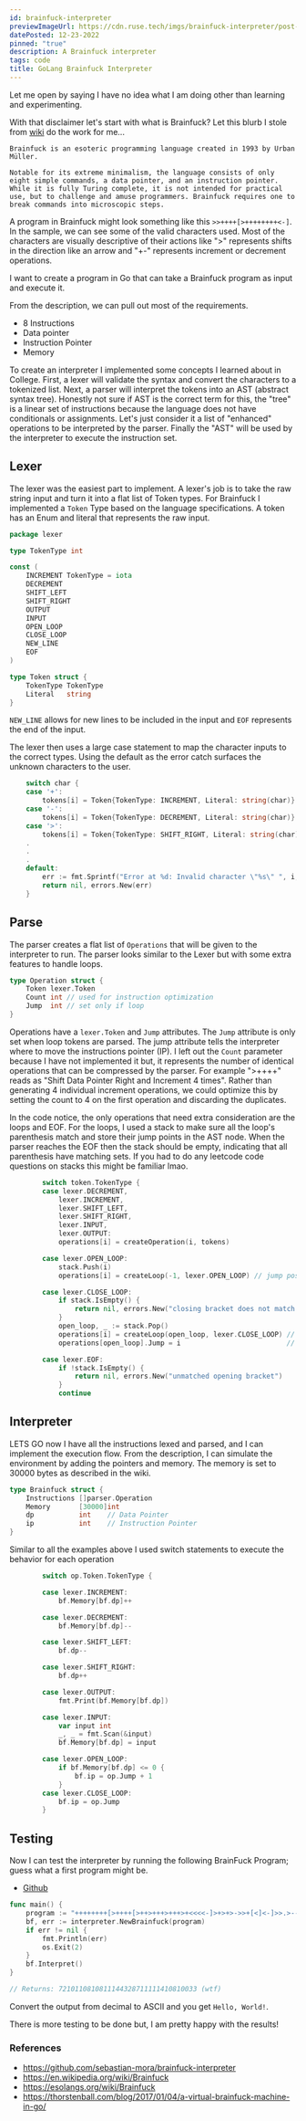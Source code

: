 ```yaml
---
id: brainfuck-interpreter
previewImageUrl: https://cdn.ruse.tech/imgs/brainfuck-interpreter/post-icon.jpg
datePosted: 12-23-2022
pinned: "true"
description: A Brainfuck interpreter
tags: code
title: GoLang Brainfuck Interpreter
---
```


Let me open by saying I have no idea what I am doing other than learning and experimenting.

With that disclaimer let's start with what is Brainfuck? Let this blurb I stole from [wiki](https://en.wikipedia.org/wiki/Brainfuck) do the work for me...

```text
Brainfuck is an esoteric programming language created in 1993 by Urban Müller.

Notable for its extreme minimalism, the language consists of only eight simple commands, a data pointer, and an instruction pointer. While it is fully Turing complete, it is not intended for practical use, but to challenge and amuse programmers. Brainfuck requires one to break commands into microscopic steps.
```

A program in Brainfuck might look something like this `>>++++[>++++++++<-]`. In the sample, we can see some of the valid characters used. Most of the characters are visually descriptive of their actions like ">" represents shifts in the direction like an arrow and "+-" represents increment or decrement operations.

I want to create a program in Go that can take a Brainfuck program as input and execute it.

From the description, we can pull out most of the requirements.

- 8 Instructions
- Data pointer
- Instruction Pointer
- Memory

To create an interpreter I implemented some concepts I learned about in College. First, a lexer will validate the syntax and convert the characters to a tokenized list. Next, a parser will interpret the tokens into an AST (abstract syntax tree). Honestly not sure if AST is the correct term for this, the "tree" is a linear set of instructions because the language does not have conditionals or assignments. Let's just consider it a list of "enhanced" operations to be interpreted by the parser. Finally the "AST" will be used by the interpreter to execute the instruction set.

## Lexer

The lexer was the easiest part to implement. A lexer's job is to take the raw string input and turn it into a flat list of Token types. For Brainfuck I implemented a `Token` Type based on the language specifications. A token has an Enum and literal that represents the raw input.

```go
package lexer

type TokenType int

const (
    INCREMENT TokenType = iota
    DECREMENT
    SHIFT_LEFT
    SHIFT_RIGHT
    OUTPUT
    INPUT
    OPEN_LOOP
    CLOSE_LOOP
    NEW_LINE
    EOF
)

type Token struct {
    TokenType TokenType
    Literal   string
}
```

`NEW_LINE` allows for new lines to be included in the input and `EOF` represents the end of the input.

The lexer then uses a large case statement to map the character inputs to the correct types. Using the default as the error catch surfaces the unknown characters to the user.

```go
    switch char {
    case '+':
        tokens[i] = Token{TokenType: INCREMENT, Literal: string(char)}
    case '-':
        tokens[i] = Token{TokenType: DECREMENT, Literal: string(char)}
    case '>':
        tokens[i] = Token{TokenType: SHIFT_RIGHT, Literal: string(char)}
    .
    .
    .
    default:
        err := fmt.Sprintf("Error at %d: Invalid character \"%s\" ", i, string(char))
        return nil, errors.New(err)
    }
```

## Parse

The parser creates a flat list of `Operations` that will be given to the interpreter to run. The parser looks similar to the Lexer but with some extra features to handle loops.

```go
type Operation struct {
    Token lexer.Token
    Count int // used for instruction optimization
    Jump  int // set only if loop
}
```

Operations have a `lexer.Token` and `Jump` attributes. The `Jump` attribute is only set when loop tokens are parsed. The jump attribute tells the interpreter where to move the instructions pointer (IP). I left out the `Count` parameter because I have not implemented it but, it represents the number of identical operations that can be compressed by the parser. For example ">++++" reads as "Shift Data Pointer Right and Increment 4 times". Rather than generating 4 individual increment operations, we could optimize this by setting the count to 4 on the first operation and discarding the duplicates.

In the code notice, the only operations that need extra consideration are the loops and EOF. For the loops, I used a stack to make sure all the loop's parenthesis match and store their jump points in the AST node. When the parser reaches the EOF then the stack should be empty, indicating that all parenthesis have matching sets. If you had to do any leetcode code questions on stacks this might be familiar lmao.

```go
        switch token.TokenType {
        case lexer.DECREMENT,
            lexer.INCREMENT,
            lexer.SHIFT_LEFT,
            lexer.SHIFT_RIGHT,
            lexer.INPUT,
            lexer.OUTPUT:
            operations[i] = createOperation(i, tokens)

        case lexer.OPEN_LOOP:
            stack.Push(i)
            operations[i] = createLoop(-1, lexer.OPEN_LOOP) // jump position is unknown for now

        case lexer.CLOSE_LOOP:
            if stack.IsEmpty() {
                return nil, errors.New("closing bracket does not match any opening bracket")
            }
            open_loop, _ := stack.Pop()
            operations[i] = createLoop(open_loop, lexer.CLOSE_LOOP) // send end loop jump
            operations[open_loop].Jump = i                          // set the open loop jmp to end

        case lexer.EOF:
            if !stack.IsEmpty() {
                return nil, errors.New("unmatched opening bracket")
            }
            continue
```

## Interpreter

LETS GO now I have all the instructions lexed and parsed, and I can implement the execution flow. From the description, I can simulate the environment by adding the pointers and memory. The memory is set to 30000 bytes as described in the wiki.

```go
type Brainfuck struct {
    Instructions []parser.Operation
    Memory       [30000]int
    dp           int    // Data Pointer
    ip           int    // Instruction Pointer
}
```

Similar to all the examples above I used switch statements to execute the behavior for each operation

```go
        switch op.Token.TokenType {

        case lexer.INCREMENT:
            bf.Memory[bf.dp]++

        case lexer.DECREMENT:
            bf.Memory[bf.dp]--

        case lexer.SHIFT_LEFT:
            bf.dp--

        case lexer.SHIFT_RIGHT:
            bf.dp++

        case lexer.OUTPUT:
            fmt.Print(bf.Memory[bf.dp])

        case lexer.INPUT:
            var input int
            _, _ = fmt.Scan(&input)
            bf.Memory[bf.dp] = input

        case lexer.OPEN_LOOP:
            if bf.Memory[bf.dp] <= 0 {
                bf.ip = op.Jump + 1
            }
        case lexer.CLOSE_LOOP:
            bf.ip = op.Jump
        }
```

## Testing

Now I can test the interpreter by running the following BrainFuck Program; guess what a first program might be.

- [Github](https://github.com/sebastian-mora/brainfuck-interpreter)

```go
func main() {
    program := "++++++++[>++++[>++>+++>+++>+<<<<-]>+>+>->>+[<]<-]>>.>---.+++++++..+++.>>.<-.<.+++.------.--------.>>+.>++."
    bf, err := interpreter.NewBrainfuck(program)
    if err != nil {
        fmt.Println(err)
        os.Exit(2)
    }
    bf.Interpret()
}

// Returns: 7210110810811144328711111410810033 (wtf)
```

Convert the output from decimal to ASCII and you get `Hello, World!`.

There is more testing to be done but, I am pretty happy with the results!

### References

- https://github.com/sebastian-mora/brainfuck-interpreter
- https://en.wikipedia.org/wiki/Brainfuck
- https://esolangs.org/wiki/Brainfuck
- https://thorstenball.com/blog/2017/01/04/a-virtual-brainfuck-machine-in-go/
